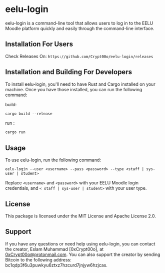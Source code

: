 # eelu-login

eelu-login is a command-line tool that allows users to log in to the EELU Moodle platform quickly and easily through the command-line interface.

## Installation For Users

Check Releases On:
	  `https://github.com/Crypt00o/eelu-login/releases` 

## Installation and Building For Developers

To install eelu-login, you'll need to have Rust and Cargo installed on your machine. Once you have those installed, you can run the following command:

build:

```rust
cargo build --release
```

run :

```rust
cargo run 
```

## Usage

To use eelu-login, run the following command:

```
eelu-login --user <username> --pass <password> --type <staff | sys-user | student>
```

Replace `<username>` and `<password>` with your EELU Moodle login credentials, and `< staff | sys-user | student>` with your user type. 

## License

This package is licensed under the MIT License and Apache License 2.0.

## Support

If you have any questions or need help using eelu-login, you can contact the creator, Eslam Muhammad [0xCrypt00o], at 0xCrypt00o@protonmail.com. You can also support the creator by sending Bitcoin to the following address: bc1qdp3f6u3puwkyu6ztxz7hzcurd7jnjyw6hzjcas. 
